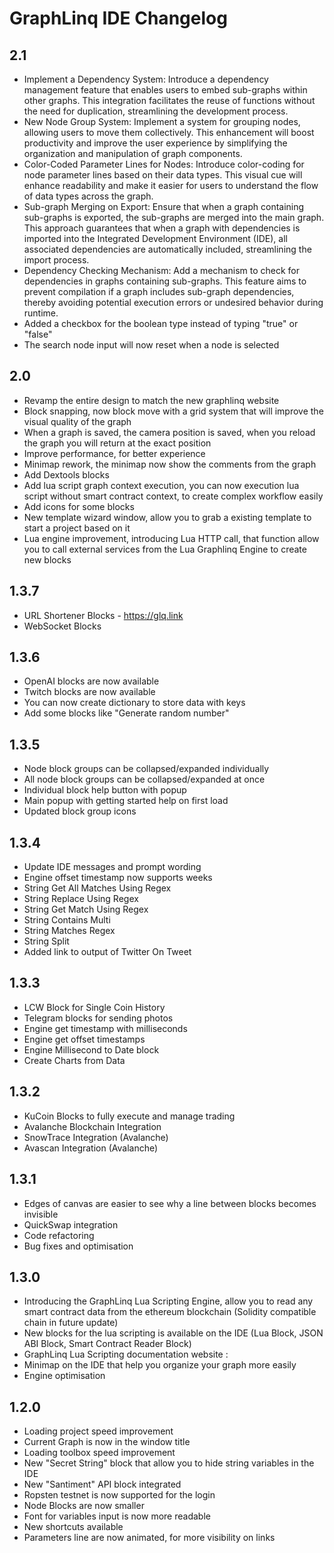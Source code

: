 # GraphLinq IDE Changelog

## 2.1
- Implement a Dependency System: Introduce a dependency management feature that enables users to embed sub-graphs within other graphs. This integration facilitates the reuse of functions without the need for duplication, streamlining the development process.
- New Node Group System: Implement a system for grouping nodes, allowing users to move them collectively. This enhancement will boost productivity and improve the user experience by simplifying the organization and manipulation of graph components.
- Color-Coded Parameter Lines for Nodes: Introduce color-coding for node parameter lines based on their data types. This visual cue will enhance readability and make it easier for users to understand the flow of data types across the graph.
- Sub-graph Merging on Export: Ensure that when a graph containing sub-graphs is exported, the sub-graphs are merged into the main graph. This approach guarantees that when a graph with dependencies is imported into the Integrated Development Environment (IDE), all associated dependencies are automatically included, streamlining the import process.
- Dependency Checking Mechanism: Add a mechanism to check for dependencies in graphs containing sub-graphs. This feature aims to prevent compilation if a graph includes sub-graph dependencies, thereby avoiding potential execution errors or undesired behavior during runtime.
- Added a checkbox for the boolean type instead of typing "true" or "false"
- The search node input will now reset when a node is selected

## 2.0
- Revamp the entire design to match the new graphlinq website
- Block snapping, now block move with a grid system that will improve the visual quality of the graph
- When a graph is saved, the camera position is saved, when you reload the graph you will return at the exact position
- Improve performance, for better experience
- Minimap rework, the minimap now show the comments from the graph
- Add Dextools blocks
- Add lua script graph context execution, you can now execution lua script without smart contract context, to create complex workflow easily
- Add icons for some blocks
- New template wizard window, allow you to grab a existing template to start a project based on it
- Lua engine improvement, introducing Lua HTTP call, that function allow you to call external services from the Lua Graphlinq Engine to create new blocks

## 1.3.7
- URL Shortener Blocks - https://glq.link
- WebSocket Blocks

## 1.3.6
- OpenAI blocks are now available
- Twitch blocks are now available
- You can now create dictionary to store data with keys
- Add some blocks like "Generate random number"

## 1.3.5
- Node block groups can be collapsed/expanded individually
- All node block groups can be collapsed/expanded at once
- Individual block help button with popup
- Main popup with getting started help on first load
- Updated block group icons

## 1.3.4
- Update IDE messages and prompt wording
- Engine offset timestamp now supports weeks
- String Get All Matches Using Regex
- String Replace Using Regex
- String Get Match Using Regex
- String Contains Multi
- String Matches Regex
- String Split
- Added link to output of Twitter On Tweet

## 1.3.3
- LCW Block for Single Coin History
- Telegram blocks for sending photos
- Engine get timestamp with milliseconds
- Engine get offset timestamps
- Engine Millisecond to Date block
- Create Charts from Data

## 1.3.2
- KuCoin Blocks to fully execute and manage trading
- Avalanche Blockchain Integration
- SnowTrace Integration (Avalanche)
- Avascan Integration (Avalanche)

## 1.3.1
- Edges of canvas are easier to see why a line between blocks becomes invisible
- QuickSwap integration
- Code refactoring
- Bug fixes and optimisation

## 1.3.0
- Introducing the GraphLinq Lua Scripting Engine, allow you to read any smart contract data from the ethereum blockchain (Solidity compatible chain in future update)
- New blocks for the lua scripting is available on the IDE (Lua Block, JSON ABI Block, Smart Contract Reader Block)
- GraphLinq Lua Scripting documentation website : <mettre un ndd>
- Minimap on the IDE that help you organize your graph more easily
- Engine optimisation

## 1.2.0
- Loading project speed improvement
- Current Graph is now in the window title
- Loading toolbox speed improvement
- New "Secret String" block that allow you to hide string variables in the IDE
- New "Santiment" API block integrated
- Ropsten testnet is now supported for the login
- Node Blocks are now smaller
- Font for variables input is now more readable
- New shortcuts available
- Parameters line are now animated, for more visibility on links